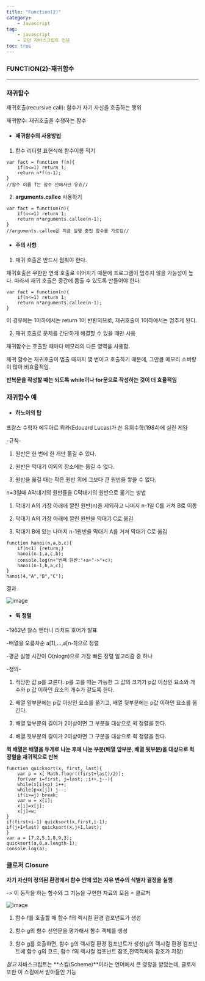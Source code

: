 ```yaml
---
title: "Function(2)"
category:
    - Javascript
tag:
    - javascript
    - 모던 자바스크립트 인문
toc: true
---
```


### FUNCTION(2)-재귀함수 

---

### 재귀함수

재귀호출(recursive call): 함수가 자기 자신을 호출하는 행위

재귀함수: 재귀호출을 수행하는 함수

* #### 재귀함수의 사용방법

1. 함수 리터럴 표현식에 함수이름 적기 
```
var fact = function f(n){
    if(n<=1) return 1;
    return n*f(n-1);
}
//함수 이름 f는 함수 안에서만 유효//
```

2. **arguments.callee** 사용하기 
```
var fact = function(n){
    if(n<=1) return 1;
    return n*arguments.callee(n-1);
}
//arguments.callee은 지금 실행 중인 함수를 가르킴//
```

* #### 주의 사항

1. 재귀 호출은 반드시 멈춰야 한다.

재귀호출은 무한한 연쇄 호출로 이어지기 때문에 프로그램이 멈추지 않을 가능성이 높다. 따라서 재귀 호출은 중간에 몸출 수 있도록 만들어야 한다.

```
var fact = function(n){
    if(n<=1) return 1;
    return n*arguments.callee(n-1);
}
```
이 경우에는 1이하에서는 return 1이 반환되므로, 재귀호출이 1이하에서는 멈추게 된다.


2. 재귀 호출로 문제를 간단하게 해결할 수 있을 때만 사용

재귀함수는 호출할 때마다 메모리의 다른 영역을 사용함.

재귀 함수는 재귀호출이 멈출 때까지 몇 번이고 호출하기 때문에, 그만큼 메모리 소비량이 많아 비효율적임.

**반복문을 작성할 때는 되도록 while이나 for문으로 작성하는 것이 더 효율적임**

### 재귀함수 예

* #### 하노이의 탑

프랑스 수학자 에두아르 뤼카(Edouard Lucas)가 쓴 유희수학(1984)에 실린 게임


-규칙-

1. 원반은 한 번에 한 개만 옮길 수 있다.

2. 원반은 막대기 이외의 장소에는 옮길 수 없다.

3. 원반을 옮길 때는 작은 원반 위에 그보다 큰 원반을 쌓을 수 없다.


n=3일때 A막대기의 원반들을 C막대기의 원반으로 옮기는 방법

1. 막대기 A의 가장 아래에 깔린 원반(n)을 제외하고 나머지 n-1일 C를 거쳐 B로 이동

2. 막대기 A의 가장 아래에 깔린 원반을 막대기 C로 옮김

3. 막대기 B에 있는 나머지 n-1원반을 막대기 A를 거쳐 막대기 C로 옮김

```
function hanoi(n,a,b,c){
    if(n<1) {return;}
    hanoi(n-1,a,c,b);
    console.log(n+"번째 원반:"+a+"->"+c);
    hanoi(n-1,b,a,c);
}
hanoi(4,"A","B","C");
```
결과

![image](https://user-images.githubusercontent.com/83913407/127504402-d74bd6df-cf6c-45f8-ad90-412851f2e2b3.png)



* #### 퀵 정렬

-1962년 찰스 앤터니 리처드 호어가 발표

-배열을 오름차순 a[1],...,a[n-1]으로 정렬

-평균 실행 시간이 O(nlogn)으로 가장 빠른 정렬 알고리즘 중 하나


-정의-

1. 적당한 값 p를 고른다. p를 고를 때는 가능한 그 값의 크기가 p값 이상인 요소와 개수와 p 값 이하인 요소의 개수가 같도록 한다.

2. 배열 앞부분에는 p값 이상인 요소를 옮기고, 배열 뒷부분에는 p값 이하인 요소를 옮긴다.

3. 배열 앞부분의 길이가 2이상이면 그 부분을 대상으로 퀵 정렬을 한다.

4. 배열 뒷부분의 길이가 2이상이면 그 구분을 대상으로 퀵 정렬을 한다.


**퀵 배열은 배열을 두개로 나눈 후에 나눈 부분(배열 앞부분, 배열 뒷부분)을 대상으로 퀵 정렬을 재귀적으로 반복**

```
function quicksort(x, first, last){
    var p = x[ Math.floor((first+last)/2)];
    for(var i=first, j=last; ;i++,j--){
    while(x[i]<p) i++;
    while(p<x[j]) j--;
    if(i>=j) break;
    var w = x[i];
    x[i]=x[j];
    x[j]=w;
}
if(first<i-1) quicksort(x,first,i-1);
if(j+1<last) quicksort(x,j+1,last); 
}
var a = [7,2,5,1,8,9,3];
quicksort(a,0,a.length-1);
console.log(a);
```

### 클로저 Closure

**자기 자신이 정의된 환경에서 함수 안에 있는 자유 변수의 식별자 결정을 실행**

-> 이 동작을 하는 함수와 그 기능을 구현한 자료의 모음 = 클로저 


![image](https://user-images.githubusercontent.com/83913407/127743494-ece19584-0c0e-4b68-9bcc-c7b35a3304c6.png)


1. 함수 f를 호출할 때 함수 f의 렉시컬 환경 컴포넌트가 생성

2. 함수 g의 함수 선언문을 평가해서 함수 객체를 생성

3. 함수 g를 호출하면, 함수 g의 렉시컬 환경 컴포넌트가 생성(g의 렉시컬 환경 컴포넌트에 함수 g의 코드, 함수 f의 렉시컬 컴포넌트 참조,전역객체의 참조가 저장)


_참고_ 자바스크립트는 **스킴(Scheme)**이라는 언어에서 큰 영향을 받았는데, 클로저 또한 이 스킴에서 받아들인 기능 


